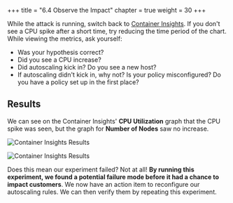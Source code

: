 +++
title = "6.4 Observe the Impact"
chapter = true
weight = 30
+++

While the attack is running, switch back to [Container Insights](https://console.aws.amazon.com/cloudwatch/home?region=us-west-2#container-insights:performance). If you don't see a CPU spike after a short time, try reducing the time period of the chart. While viewing the metrics, ask yourself:

* Was your hypothesis correct? 
* Did you see a CPU increase?
* Did autoscaling kick in? Do you see a new host?
* If autoscaling didn't kick in, why not? Is your policy misconfigured? Do you have a policy set up in the first place?


## Results 

We can see on the Container Insights' **CPU Utilization** graph that the CPU spike was seen, but the graph for **Number of Nodes** saw no increase.

![Container Insights Results](/images/container_insights_exp1_results.png)

![Container Insights Results](/images/container_insights_exp1_results2.png) 

Does this mean our experiment failed? Not at all! **By running this experiment, we found a potential failure mode before it had a chance to impact customers**. We now have an action item to reconfigure our autoscaling rules. We can then verify them by repeating this experiment.